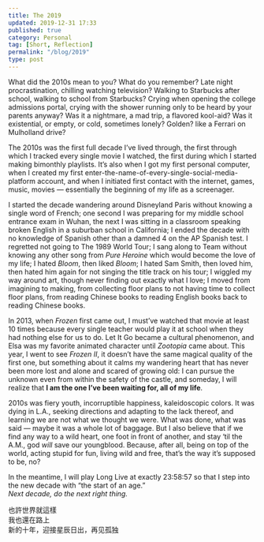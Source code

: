 ```yaml
---
title: The 2019
updated: 2019-12-31 17:33
published: true
category: Personal
tag: [Short, Reflection]
permalink: "/blog/2019"
type: post
---
```


What did the 2010s mean to you? What do you remember? Late night procrastination, chilling watching television? Walking to Starbucks after school, walking to school from Starbucks? Crying when opening the college admissions portal, crying with the shower running only to be heard by your parents anyway? Was it a nightmare, a mad trip, a flavored kool-aid? Was it existential, or empty, or cold, sometimes lonely? Golden? like a Ferrari on Mulholland drive?

The 2010s was the first full decade I’ve lived through, the first through which I tracked every single movie I watched, the first during which I started making bimonthly playlists. It’s also when I got my first personal computer, when I created my first enter-the-name-of-every-single-social-media-platform account, and when I initiated first contact with the internet, games, music, movies — essentially the beginning of my life as a screenager.

I started the decade wandering around Disneyland Paris without knowing a single word of French; one second I was preparing for my middle school entrance exam in Wuhan, the next I was sitting in a classroom speaking broken English in a suburban school in California; I ended the decade with no knowledge of Spanish other than a damned 4 on the AP Spanish test. I regretted not going to The 1989 World Tour; I sang along to Team without knowing any other song from _Pure Heroine_ which would become the love of my life; I hated _Bloom_, then liked _Bloom_; I hated Sam Smith, then loved him, then hated him again for not singing the title track on his tour; I wiggled my way around art, though never finding out exactly what I love; I moved from imagining to making, from collecting floor plans to not having time to collect floor plans, from reading Chinese books to reading English books back to reading Chinese books.

In 2013, when _Frozen_ first came out, I must’ve watched that movie at least 10 times because every single teacher would play it at school when they had nothing else for us to do. Let It Go became a cultural phenomenon, and Elsa was my favorite animated character until _Zootopia_ came about. This year, I went to see _Frozen II_, it doesn’t have the same magical quality of the first one, but something about it calms my wandering heart that has never been more lost and alone and scared of growing old: I can pursue the unknown even from within the safety of the castle, and someday, I will realize that **I am the one I’ve been waiting for, all of my life**.

2010s was fiery youth, incorruptible happiness, kaleidoscopic colors. It was dying in L.A., seeking directions and adapting to the lack thereof, and learning we are not what we thought we were. What was done, what was said — maybe it was a whole lot of baggage. But I also believe that if we find any way to a wild heart, one foot in front of another, and stay ‘til the A.M., god _will_ save our youngblood. Because, after all, being on top of the world, acting stupid for fun, living wild and free, that’s the way it’s supposed to be, no?

In the meantime, I will play Long Live at exactly 23:58:57 so that I step into the new decade with “the start of an age.”  
*Next decade, do the next right thing.*

也許世界就這樣  
我也還在路上  
新的十年，迎接星辰日出，再见孤独
